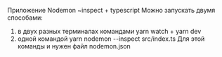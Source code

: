 Приложение Nodemon ~inspect + typescript
Можно запускать двумя способами:
1. в двух разных терминалах командами yarn watch + yarn dev
2. одной командой  yarn nodemon --inspect src/index.ts
   Для этой команды и нужен файл nodemon.json
